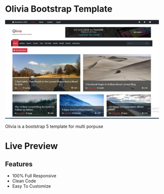 # Olivia Bootstrap Template

![alt text](https://github.com/ahmedelsewailky/Olivia/blob/master/assets/img/Capture.JPG?raw=true)

Olivia is a bootstrap 5 template for multi porpuse

# Live Preview



## Features

- 100% Full Responsive
- Clean Code
- Easy To Customize
